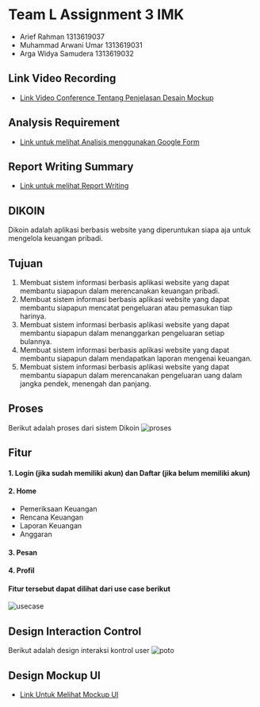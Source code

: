 # Team L Assignment 3 IMK <br>
- Arief Rahman              1313619037 <br>
- Muhammad Arwani Umar      1313619031 <br>
- Arga Widya Samudera       1313619032

## Link Video Recording <br>
- <a href = "https://youtu.be/vLceVgqu2BU">Link Video Conference Tentang Penjelasan Desain Mockup </a>

## Analysis Requirement
- <a href = "https://github.com/devreption/HCI-Dikoin/tree/main/phase1">Link untuk melihat Analisis menggunakan Google Form </a>

## Report Writing Summary
- <a href = "https://github.com/devreption/HCI-Dikoin/tree/main/Report%20Writing%20Summary">Link untuk melihat Report Writing </a>

## DIKOIN <br>
Dikoin adalah aplikasi berbasis website yang diperuntukan siapa aja untuk mengelola keuangan pribadi.

## Tujuan <br>
1. 	Membuat sistem informasi berbasis aplikasi website yang dapat membantu siapapun dalam merencanakan keuangan pribadi. <br>
2. 	Membuat sistem informasi berbasis aplikasi website yang dapat membantu siapapun mencatat pengeluaran atau pemasukan tiap harinya.<br>
3. 	Membuat sistem informasi berbasis aplikasi website yang dapat membantu siapapun dalam menanggarkan pengeluaran setiap bulannya.<br>
4. 	Membuat sistem informasi berbasis aplikasi website yang dapat membantu siapapun dalam mendapatkan laporan mengenai keuangan.<br>
5. 	Membuat sistem informasi berbasis aplikasi website  yang dapat membantu siapapun dalam merencanakan pengeluaran uang dalam jangka pendek, menengah dan panjang.<br>

## Proses
Berikut adalah proses dari sistem Dikoin
![proses](https://github.com/devreption/HCI-Dikoin/blob/main/Use%20Case%2C%20Prosses%2C%20Activity%20Diagram/proses.png)

## Fitur
#### 1. Login (jika sudah memiliki akun) dan Daftar (jika belum memiliki akun)
#### 2. Home
  - Pemeriksaan Keuangan
  - Rencana Keuangan
  - Laporan Keuangan
  - Anggaran
#### 3. Pesan
#### 4. Profil
#### Fitur tersebut dapat dilihat dari use case berikut
![usecase](https://github.com/devreption/HCI-Dikoin/blob/main/Use%20Case%2C%20Prosses%2C%20Activity%20Diagram/usecase.jpeg)

## Design Interaction Control
Berikut adalah design interaksi kontrol user
![poto](https://github.com/devreption/HCI-Dikoin/blob/main/Mockup%20UI/InteraksiKontrol.png)

## Design Mockup UI <br>
- <a href = "https://github.com/devreption/HCI-Dikoin/tree/main/Mockup%20UI/User%20UI">Link Untuk Melihat Mockup UI </a>

